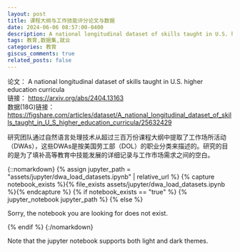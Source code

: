 ```yaml
---
layout: post
title: 课程大纲与工作技能评分论文与数据
date: 2024-06-06 08:57:00-0400
description: A national longitudinal dataset of skills taught in U.S. higher education curricula 
tags: 教育,数据集,就业
categories: 教育
giscus_comments: true
related_posts: false
---
```



论文： A national longitudinal dataset of skills taught in U.S. higher education curricula  
链接： https://arxiv.org/abs/2404.13163   
数据(18G)链接： https://figshare.com/articles/dataset/A_national_longitudinal_dataset_of_skills_taught_in_U_S_higher_education_curricula/25632429

研究团队通过自然语言处理技术从超过三百万份课程大纲中提取了工作场所活动（DWAs），这些DWAs是按美国劳工部（DOL）的职业分类来描述的。研究的目的是为了填补高等教育中技能发展的详细记录与工作市场需求之间的空白。

{::nomarkdown}
{% assign jupyter_path = "assets/jupyter/dwa_load_datasets.ipynb" | relative_url %}
{% capture notebook_exists %}{% file_exists assets/jupyter/dwa_load_datasets.ipynb %}{% endcapture %}
{% if notebook_exists == "true" %}
{% jupyter_notebook jupyter_path %}
{% else %}

<p>Sorry, the notebook you are looking for does not exist.</p>
{% endif %}
{:/nomarkdown}

Note that the jupyter notebook supports both light and dark themes.
